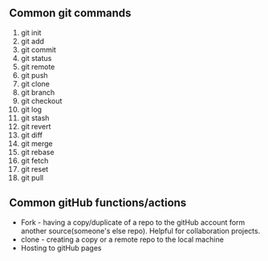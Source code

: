 **Common git commands**
- 
1. git init
2. git add
3. git commit
4. git status
5. git remote
6. git push
7. git clone
8. git branch
9. git checkout
10. git log
11. git stash
12. git revert
13. git diff
14. git merge
15. git rebase
16. git fetch
17. git reset
18. git pull


**Common gitHub functions/actions**
-
- Fork - having a copy/duplicate of a repo to the gitHub account form another source(someone's else repo). Helpful for collaboration projects.
- clone - creating a copy or a remote repo to the local machine
- Hosting to gitHub pages 
